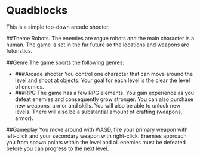 Quadblocks
================================
This is a simple top-down arcade shooter.

##Theme
Robots. The enemies are rogue robots and the main character is a human. The game is set in the far future so the locations and weapons are futuristics.

##Genre
The game sports the following genres:
- ###Arcade shooter
    You control one character that can move around the level and shoot at objects. Your goal for each level is the clear the level of enemies.
- ###RPG
    The game has a few RPG elements. You gain experience as you defeat enemies and consequently grow stronger. You can also purchase new weapons, armor and skills. You will also be able to unlock new levels. There will also be a substantial amount of crafting (weapons, armor).

 ##Gameplay
 You move around with WASD, fire your primary weapon with left-click and your secondary weapon with right-click. Enemies approach you from spawn points within the level and all enemies must be defeated before you can progress to the next level.